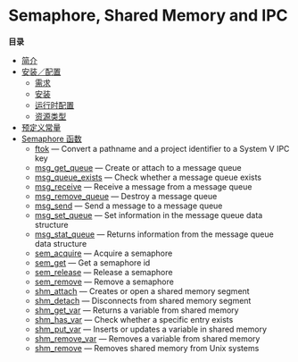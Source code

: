Semaphore, Shared Memory and IPC
================================

**目录**

-   [简介](/intro/sem.html)
-   [安装／配置](/sem/setup.html)
    -   [需求](/sem/setup.html#需求)
    -   [安装](/sem/setup.html#安装)
    -   [运行时配置](/sem/setup.html#运行时配置)
    -   [资源类型](/sem/setup.html#资源类型)
-   [预定义常量](/sem/constants.html)
-   [Semaphore 函数](/ref/sem.html)
    -   [ftok](/ref/sem.html#ftok) — Convert a pathname and a project
        identifier to a System V IPC key
    -   [msg\_get\_queue](/ref/sem.html#msg_get_queue) — Create or
        attach to a message queue
    -   [msg\_queue\_exists](/ref/sem.html#msg_queue_exists) — Check
        whether a message queue exists
    -   [msg\_receive](/ref/sem.html#msg_receive) — Receive a message
        from a message queue
    -   [msg\_remove\_queue](/ref/sem.html#msg_remove_queue) — Destroy a
        message queue
    -   [msg\_send](/ref/sem.html#msg_send) — Send a message to a
        message queue
    -   [msg\_set\_queue](/ref/sem.html#msg_set_queue) — Set information
        in the message queue data structure
    -   [msg\_stat\_queue](/ref/sem.html#msg_stat_queue) — Returns
        information from the message queue data structure
    -   [sem\_acquire](/ref/sem.html#sem_acquire) — Acquire a semaphore
    -   [sem\_get](/ref/sem.html#sem_get) — Get a semaphore id
    -   [sem\_release](/ref/sem.html#sem_release) — Release a semaphore
    -   [sem\_remove](/ref/sem.html#sem_remove) — Remove a semaphore
    -   [shm\_attach](/ref/sem.html#shm_attach) — Creates or open a
        shared memory segment
    -   [shm\_detach](/ref/sem.html#shm_detach) — Disconnects from
        shared memory segment
    -   [shm\_get\_var](/ref/sem.html#shm_get_var) — Returns a variable
        from shared memory
    -   [shm\_has\_var](/ref/sem.html#shm_has_var) — Check whether a
        specific entry exists
    -   [shm\_put\_var](/ref/sem.html#shm_put_var) — Inserts or updates
        a variable in shared memory
    -   [shm\_remove\_var](/ref/sem.html#shm_remove_var) — Removes a
        variable from shared memory
    -   [shm\_remove](/ref/sem.html#shm_remove) — Removes shared memory
        from Unix systems
